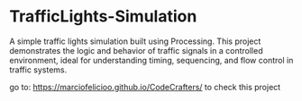 # TrafficLights-Simulation
A simple traffic lights simulation built using Processing. This project demonstrates the logic and behavior of traffic signals in a controlled environment, ideal for understanding timing, sequencing, and flow control in traffic systems.

go to: https://marciofelicioo.github.io/CodeCrafters/ to check this project
